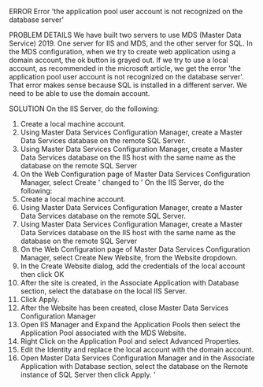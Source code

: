 ERROR
Error 'the application pool user account is not recognized on the database server'

PROBLEM DETAILS
We have built two servers to use MDS (Master Data Service) 2019. One server for IIS and MDS, and the other server for SQL. In the MDS configuration, when we try to create web application using a domain account, the ok button is grayed out. If we try to use a local account, as recommended in the microsoft article, we get the error 'the application pool user account is not recognized on the database server'. That error makes sense because SQL is installed in a different server. We need to be able to use the domain account.

SOLUTION
On the IIS Server, do the following:
1. Create a local machine account.
2. Using Master Data Services Configuration Manager, create a Master Data Services database on the remote SQL Server.
3. Using Master Data Services Configuration Manager, create a Master Data Services database on the IIS host with the same name as the database on the remote SQL Server
4. On the Web Configuration page of Master Data Services Configuration Manager, select Create '
changed to '
On the IIS Server, do the following:
1. Create a local machine account.
2. Using Master Data Services Configuration Manager, create a Master Data Services database on the remote SQL Server.
3. Using Master Data Services Configuration Manager, create a Master Data Services database on the IIS host with the same name as the database on the remote SQL Server
4. On the Web Configuration page of Master Data Services Configuration Manager, select Create New Website, from the Website dropdown. 
5. In the Create Website dialog, add the credentials of the local account then click OK
6. After the site is created, in the Associate Application with Database section, select the database on the local IIS Server.
7. Click Apply.
8. After the Website has been created, close Master Data Services Configuration Manager
9. Open IIS Manager and Expand the Application Pools then select the Application Pool associated with the MDS Website.
10. Right Click on the Application Pool and select Advanced Properties.
11. Edit the Identity and replace the local account with the domain account.
12. Open Master Data Services Configuration Manager and  in the Associate Application with Database section, select the database on the Remote instance of SQL Server then click Apply.
'